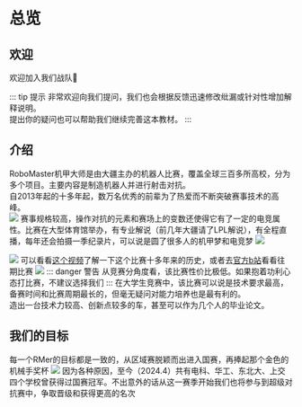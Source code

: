 # 总览
## 欢迎
欢迎加入我们战队:tada:  

::: tip 提示
非常欢迎向我们提问，我们也会根据反馈迅速修改纰漏或针对性增加解释说明。  
提出你的疑问也可以帮助我们继续完善这本教材。
:::

## 介绍
RoboMaster机甲大师是由大疆主办的机器人比赛，覆盖全球三百多所高校，分为多个项目。主要内容是制造机器人并进行射击对抗。  
自2013年起的十多年起，数万名优秀的前辈为了热爱而不断突破赛事技术的高峰。  
![](/35f1f8945d1b6cb5eb23b6b77f492939de9a1fa4.jpg)
赛事规格较高，操作对抗的元素和赛场上的变数还使得它有了一定的电竞属性。比赛在大型体育馆举办，有专业解说（前几年大疆请了LPL解说），有全程直播，每年还会拍摄一季纪录片，可以说是圆了很多人的机甲梦和电竞梦
![](/3bbd15f5c74b21669740129961548076.jpeg)

![](/a5a14302f718a1669738611898335590.jpeg)
可以看看[这个视频](https://www.bilibili.com/video/BV1oP41117f1)了解一下这个比赛十多年来的历史，或者去[官方b站](https://space.bilibili.com/20554233/channel/collectiondetail?sid=1572868)看看往期比赛
![](/bf3938492efc21669740407975546242.jpeg)
::: danger 警告
从竞赛分角度看，该比赛性价比极低。如果抱着功利心态打比赛，不建议选择我们
:::
在大学生竞赛中，该比赛可以说是技术要求最高，备赛时间和比赛周期最长的，但毫无疑问对能力培养也是最有利的。  
造出一台技术力较高、创新点较多的车，甚至可以作为几个人的毕业论文。  

## 我们的目标
每一个RMer的目标都是一致的，从区域赛脱颖而出进入国赛，再捧起那个金色的机械手奖杯
![](/33e6f920bb9e11697184637154388715.png)
因为各种原因，至今（2024.4）共有电科、华工、东北大、上交四个学校曾获得过国赛冠军。不出意外的话从这一赛季开始我们也将参与到超级对抗赛中，争取晋级和获得更高的名次
